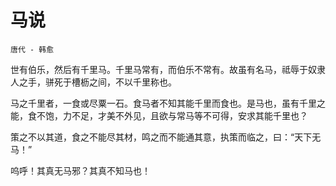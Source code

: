 # 马说

`唐代 - 韩愈`


世有伯乐，然后有千里马。千里马常有，而伯乐不常有。故虽有名马，祗辱于奴隶人之手，骈死于槽枥之间，不以千里称也。


马之千里者，一食或尽粟一石。食马者不知其能千里而食也。是马也，虽有千里之能，食不饱，力不足，才美不外见，且欲与常马等不可得，安求其能千里也？


策之不以其道，食之不能尽其材，鸣之而不能通其意，执策而临之，曰：“天下无马！”


呜呼！其真无马邪？其真不知马也！